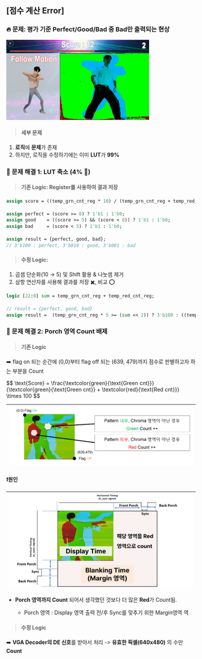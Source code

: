 ## [점수 계산 Error]

### 🔥 문제: 평가 기준 Perfect/Good/Bad 중 Bad만 출력되는 현상 


<img src="https://github.com/2735C/VGA_Motion_Recognition_Game/blob/main/History/img/another/game_error_1.gif?raw=true" width="380">


> #### 세부 문제

1. **로직**에 **문제**가 존재
2. 하지만, 로직을 수정하기에는 이미 **LUT**가 **99%**


### 🤩 문제 해결 1: LUT 축소 (4% 🔽)

> #### 기존 Logic: Register를 사용하여 결과 저장

```systemverilog
assign score = ((temp_grn_cnt_reg * 10) / (temp_grn_cnt_reg + temp_red_cnt_reg));

assign perfect = (score >= 8) ? 1'b1 : 1'b0;
assign good    = ((score >= 5) && (score < 8)) ? 1'b1 : 1'b0;
assign bad     = (score < 5) ? 1'b1 : 1'b0;

assign result = {perfect, good, bad}; 
// 3'b100 : perfect, 3'b010 : good, 3'b001 : bad
```

> #### 수정 Logic: 
1. 곱셈 단순화(10 → 5) 및 Shift 활용 & 나눗셈 제거 
2. 삼항 연산자를 사용해 결과를 저장 ✖️, 비교 ⭕ 

```systemverilog
logic [22:0] sum = temp_grn_cnt_reg + temp_red_cnt_reg;

// result = {perfect, good, bad}
assign result =  (temp_grn_cnt_reg * 5 >= (sum << 2)) ? 3'b100 : ((temp_grn_cnt_reg << 1) < sum) ? 3'b001 : 3'b010; 
```

### 🤩 문제 해결 2:  Porch 영역 Count 배제

> #### 기존 Logic 

:arrow_right: flag on 되는 순간에 (0,0)부터 flag off 되는 (639, 479)까지 점수로 판별하고자 하는 부분을 Count

<p align="left">
$$
\text{Score} = \frac{\textcolor{green}{\text{Green cnt}}}{\textcolor{green}{\text{Green cnt}} + \textcolor{red}{\text{Red cnt}}} \times 100
$$
</p>

<img src="/History/img/hw/img_9.png" width=700> | 
--|


#### ❗원인
<img src="/History/img/hw/img_115.png" width=600> |
--|

* **Porch 영역까지 Count** 되어서 생각했던 것보다 더 많은 **Red**가 Count됨.

     *  Porch 영역 : Display 영역 출력 전/후 Sync를 맞추기 위한 Margin영역
역

> #### 수정 Logic

:arrow_right: **VGA Decoder의 DE 신호**를 받아서 처리 -> **유효한 픽셀(640x480)** 의 수만 **Count**
